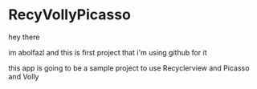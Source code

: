 # RecyVollyPicasso
hey there

im abolfazl and this is first project that i'm using github for it

this app is going to be a sample project to use Recyclerview and Picasso and Volly
